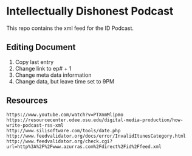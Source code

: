 # Intellectually Dishonest Podcast

This repo contains the xml feed for the ID Podcast.

## Editing Document

1. Copy last entry
1. Change link to ep# + 1
1. Change meta data information
1. Change data, but leave time set to 9PM

## Resources

    https://www.youtube.com/watch?v=PTXnmMlipmo
    https://resourcecenter.odee.osu.edu/digital-media-production/how-write-podcast-rss-xml
    http://www.silisoftware.com/tools/date.php
    http://www.feedvalidator.org/docs/error/InvalidItunesCategory.html
    http://www.feedvalidator.org/check.cgi?url=http%3A%2F%2Fwww.azurras.com%2Fdirect%2Fid%2Ffeed.xml
